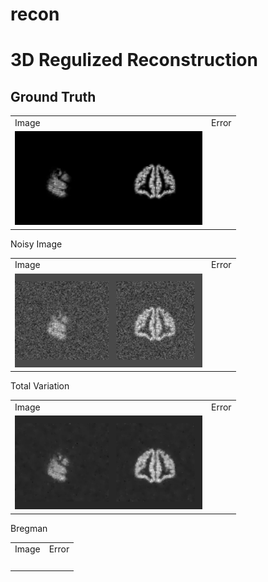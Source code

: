 # recon

# 3D Regulized Reconstruction

## Ground Truth
<table>
  <tr>
    <td>Image</td><td>Error</td>
  </tr>
  <tr>
    <td><img src="https://github.com/lucasplagwitz/recon/blob/pylops_support/examples/demo/plain_recon.gif" alt="" width="300"></td>
      <td><img src="https://github.com/lucasplagwitz/recon/blob/pylops_support/examples/demo/plain_recon_error.gif" alt="" width="300"> 
    </td>
  </tr>
 </table

## Noisy Image
<table>
  <tr>
    <td>Image</td><td>Error</td>
  </tr>
  <tr>
    <td><img src="https://github.com/lucasplagwitz/recon/blob/pylops_support/examples/demo/noise_recon.gif" alt="" width="300"></td>
      <td><img src="https://github.com/lucasplagwitz/recon/blob/pylops_support/examples/demo/noise_recon_error.gif" alt="" width="300"> 
    </td>
  </tr>
 </table

## Total Variation
<table>
  <tr>
    <td>Image</td><td>Error</td>
  </tr>
  <tr>
    <td><img src="https://github.com/lucasplagwitz/recon/blob/pylops_support/examples/demo/tv_recon.gif" alt="" width="300"></td>
      <td><img src="https://github.com/lucasplagwitz/recon/blob/pylops_support/examples/demo/tv_recon_error.gif" alt="" width="300"> 
    </td>
  </tr>
 </table

## Bregman
<table>
  <tr>
    <td>Image</td><td>Error</td>
  </tr>
  <tr>
    <td><img src="https://github.com/lucasplagwitz/recon/blob/pylops_support/examples/demo/bregman_recon.gif" alt="" width="300"></td>
      <td><img src="https://github.com/lucasplagwitz/recon/blob/pylops_support/examples/demo/bregman_recon_error.gif" alt="" width="300"> 
    </td>
  </tr>
 </table
